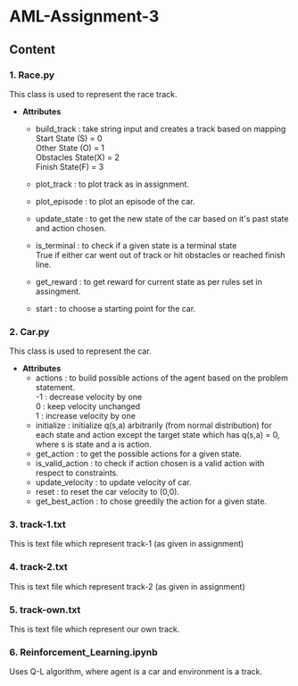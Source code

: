 # AML-Assignment-3
## Content
### 1. Race.py
This class is used to represent the race track.
- **Attributes**
  - build_track : take string input and creates a track based on mapping\
  Start State (S) = 0\
  Other State (O) = 1\
  Obstacles State(X) = 2\
  Finish State(F) = 3
  
  - plot_track : to plot track as in assignment.
  - plot_episode : to plot an episode of the car.
  - update_state : to get the new state of the car based on it's past state and action chosen.
  - is_terminal : to check if a given state is a terminal state\
  True if either car went out of track or hit obstacles or reached finish line.
  - get_reward : to get reward for current state as per rules set in assingment.
  - start : to choose a starting point for the car.
 
 ### 2. Car.py
This class is used to represent the car.
 - **Attributes**
    - actions : to build possible actions of the agent based on the problem statement.\
  -1 : decrease velocity by one\
  0 : keep velocity unchanged\
  1 : increase velocity by one
    - initialize : initialize  q(s,a) arbitrarily (from normal distribution) for each state and action except the target state which has q(s,a) = 0, where s is state and a is action.
    - get_action : to get the possible actions for a given state.
    - is_valid_action :  to check if action chosen is a valid action with respect to constraints.
    - update_velocity : to update velocity of car.
    - reset : to reset the car velocity to (0,0).
    - get_best_action : to chose greedily the action for a given state.
    
### 3. track-1.txt
This is text file which represent track-1 (as given in assignment)
### 4. track-2.txt
This is text file which represent track-2 (as given in assignment)
### 5. track-own.txt
This is text file which represent our own track.
### 6. Reinforcement_Learning.ipynb
Uses Q-L algorithm, where agent is a car and environment is a track.
